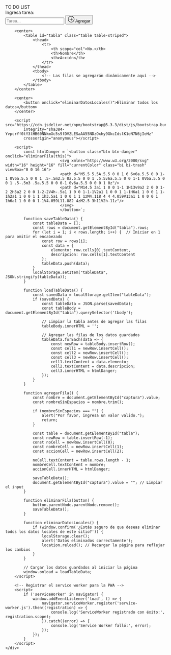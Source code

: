 <!doctype hmtl>
<html lang="es">

<head>
    <meta name="viewport" content="width=device-width, initial-scale=1.0">
    <title>TO DO LIST</title>
    <!-- Manifest para la PWA -->
    <link rel="manifest" href="/manifest.json">
    <meta name="theme-color" content="#4CAF50">
    <link href="https://cdn.jsdelivr.net/npm/bootstrap@5.3.3/dist/css/bootstrap.min.css" rel="stylesheet"
        integrity="sha384-QWTKZyjpPEjISv5WaRU9OFeRpok6YctnYmDr5pNlyT2bRjXh0JMhjY6hW+ALEwIH" crossorigin="anonymous">
</head>

<body>
        <div class="container text-center">
            <div class="row">
                <div class="col">
                    TO DO LIST
                </div>
                <div class="col">
                    <label for="captura" class="form-label me-2">Ingresa tarea:</label>
                    <div class="d-flex align-items-center my-2">
                        <input type="text" class="form-control mx-2" id="captura" placeholder="Tarea...">
                        <button type="button" class="btn btn-success d-flex" onclick="agregarFila()">
                            <svg xmlns="http://www.w3.org/2000/svg" width="20" height="20" fill="currentColor"
                                class="bi bi-plus-circle my-1" viewBox="0 0 16 16">
                                <path d="M8 15A7 7 0 1 1 8 1a7 7 0 0 1 0 14m0 1A8 8 0 1 0 8 0a8 8 0 0 0 0 16" />
                                <path d="M8 4a.5.5 0 0 1 .5.5v3h3a.5.5 0 0 1 0 1h-3v3a.5.5 0 0 1-1 0v-3h-3a.5.5 0 0 1 0-1h3v-3A.5.5 0 0 1 8 4" />
                            </svg>
                            <span class="mx-2">Agregar</span>
                        </button>
                    </div>
                </div>
            </div>
        </div>

        <center>
            <table id="tabla" class="table table-striped">
                <thead>
                    <tr>
                        <th scope="col">No.</th>
                        <th>Nombre</th>
                        <th>Acción</th>
                    </tr>
                </thead>
                <tbody>
                    <!-- Las filas se agregarán dinámicamente aquí -->
                </tbody>
            </table>
        </center>

        <center>
            <button onclick="eliminarDatosLocales()">Eliminar todos los datos</button>
        </center>

        <script src="https://cdn.jsdelivr.net/npm/bootstrap@5.3.3/dist/js/bootstrap.bundle.min.js"
            integrity="sha384-YvpcrYf0tY3lHB60NNkmXc5s9fDVZLESaAA55NDzOxhy9GkcIdslK1eN7N6jIeHz"
            crossorigin="anonymous"></script>

        <script>
            const htmlDanger = `<button class="btn btn-danger" onclick="eliminarFila(this)">
                            <svg xmlns="http://www.w3.org/2000/svg" width="16" height="16" fill="currentColor" class="bi bi-trash" viewBox="0 0 16 16">
                            <path d="M5.5 5.5A.5.5 0 0 1 6 6v6a.5.5 0 0 1-1 0V6a.5.5 0 0 1 .5-.5m2.5 0a.5.5 0 0 1 .5.5v6a.5.5 0 0 1-1 0V6a.5.5 0 0 1 .5-.5m3 .5a.5.5 0 0 0-1 0v6a.5.5 0 0 0 1 0z"/>
                            <path d="M14.5 3a1 1 0 0 1-1 1H13v9a2 2 0 0 1-2 2H5a2 2 0 0 1-2-2V4h-.5a1 1 0 0 1-1-1V2a1 1 0 0 1 1-1H6a1 1 0 0 1 1-1h2a1 1 0 0 1 1 1h3.5a1 1 0 0 1 1 1zM4.118 4 4 4.059V13a1 1 0 0 0 1 1h6a1 1 0 0 0 1-1V4.059L11.882 4zM2.5 3h11V2h-11z"/>
                            </svg>
                            </button>`;

            function saveTableData() {
                const tableData = [];
                const rows = document.getElementById("tabla").rows;
                for (let i = 1; i < rows.length; i++) {  // Iniciar en 1 para omitir el encabezado
                    const row = rows[i];
                    const data = {
                        elemento: row.cells[0].textContent,
                        descripcion: row.cells[1].textContent
                    };
                    tableData.push(data);
                }
                localStorage.setItem("tableData", JSON.stringify(tableData));
            }

            function loadTableData() {
                const savedData = localStorage.getItem("tableData");
                if (savedData) {
                    const tableData = JSON.parse(savedData);
                    const tableBody = document.getElementById("tabla").querySelector('tbody');

                    // Limpiar la tabla antes de agregar las filas
                    tableBody.innerHTML = '';

                    // Agregar las filas de los datos guardados
                    tableData.forEach(data => {
                        const newRow = tableBody.insertRow();
                        const cell1 = newRow.insertCell();
                        const cell2 = newRow.insertCell();
                        const cell3 = newRow.insertCell();
                        cell1.textContent = data.elemento;
                        cell2.textContent = data.descripcion;
                        cell3.innerHTML = htmlDanger;
                    });
                }
            }

            function agregarFila() {
                const nombre = document.getElementById("captura").value;
                const nombreSinEspacios = nombre.trim();

                if (nombreSinEspacios === "") {
                    alert("Por favor, ingresa un valor valido.");
                    return;
                }

                const table = document.getElementById("tabla");
                const newRow = table.insertRow(-1);
                const noCell = newRow.insertCell(0);
                const nombreCell = newRow.insertCell(1);
                const accionCell = newRow.insertCell(2);

                noCell.textContent = table.rows.length - 1;
                nombreCell.textContent = nombre;
                accionCell.innerHTML = htmlDanger;

                saveTableData();
                document.getElementById("captura").value = ""; // Limpiar el input
            }

            function eliminarFila(button) {
                button.parentNode.parentNode.remove();
                saveTableData();
            }

            function eliminarDatosLocales() {
                if (window.confirm('¿Estás seguro de que deseas eliminar todos los datos locales de este sitio?')) {
                    localStorage.clear();
                    alert('Datos eliminados correctamente');
                    location.reload(); // Recargar la página para reflejar los cambios
                }
            }

            // Cargar los datos guardados al iniciar la página
            window.onload = loadTableData;
        </script>

        <!-- Registrar el service worker para la PWA -->
        <script>
            if ('serviceWorker' in navigator) {
                window.addEventListener('load', () => {
                    navigator.serviceWorker.register('service-worker.js').then((registration) => {
                        console.log('ServiceWorker registrado con éxito:', registration.scope);
                    }).catch((error) => {
                        console.log('Service Worker falló:', error);
                    });
                });
            }
        </script>
    </div>
</body>

</html>
